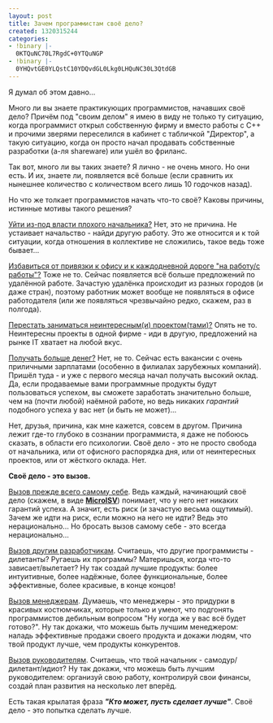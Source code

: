 ```yaml
---
layout: post
title: Зачем программистам своё дело?
created: 1320315244
categories:
- !binary |-
  0KTQuNC70L7RgdC+0YTQuNGP
- !binary |-
  0YHQvtGE0YLQstC10YDQvdGL0Lkg0LHQuNC30L3QtdGB
---
```

<!--break-->
Я думал об этом давно... 

Много ли вы знаете практикующих программистов, начавших своё дело? Причём под "своим делом" я имею в виду не только ту ситуацию, когда программист открыл собственную фирму и вместо работы с C++ и прочими зверями переселился в кабинет с табличкой "Директор", а такую ситуацию, когда он просто начал продавать собственные разработки (а-ля shareware) или ушёл во фриланс.

Так вот, много ли вы таких знаете? Я лично - не очень много. Но они есть. И их, знаете ли, появляется всё больше (если сравнить их нынешнее количество с количеством всего лишь 10 годочков назад).

Но что же толкает программистов начать что-то своё? Каковы причины, истинные мотивы такого решения?

<ins>Уйти из-под власти плохого начальника?</ins> Нет, это не причина. Не устаивает начальство - найди другую работу. Это же относится и к той ситуации, когда отношения в коллективе не сложились, такое ведь тоже бывает...

<ins>Избавиться от привязки к офису и к каждодневной дороге "на работу/с работы"?</ins> Тоже не то. Сейчас появляется всё больше предложений по удалённой работе. Зачастую удалёнка происходит из разных городов (и даже стран), поэтому работник может вообще не появляться в офисе работодателя (или же появляться чрезвычайно редко, скажем, раз в полгода).

<ins>Перестать заниматься неинтересным(и) проектом(тами)?</ins> Опять не то. Неинтересны проекты в одной фирме - иди в другую, предложений на рынке IT хватает на любой вкус.

<ins>Получать больше денег?</ins> Нет, не то. Сейчас есть вакансии с очень приличными зарплатами (особенно в филиалах зарубежных компаний). Пришёл туда - и уже с первого месяца начал получать высокий оклад. Да, если продаваемые вами программные продукты будут пользоваться успехом, вы сможете заработать значительно больше, чем на (почти любой) наёмной работе, но ведь никаких *гарантий* подобного успеха у вас нет (и быть не может)...

Нет, друзья, причина, как мне кажется, совсем в другом. Причина лежит где-то глубоко в сознании программиста, я даже не побоюсь сказать, в области его психологии. Своё дело - это не просто свобода от начальника, или от офисного распорядка дня, или от неинтересных проектов, или от жёсткого оклада. Нет.

**Своё дело - это вызов.**

<ins>Вызов прежде всего самому себе</ins>. Ведь каждый, начинающий своё дело (скажем, в виде **<a href="http://en.wikipedia.org/wiki/Micro_ISV">MicroISV</a>**) понимает, что у него нет никаких гарантий успеха. А значит, есть риск (и зачастую весьма ощутимый). Зачем же идти на риск, если можно на него не идти? Ведь это нерационально... Но бросать вызов самому себе - это всегда нерационально...

<ins>Вызов другим разработчикам</ins>. Считаешь, что другие программисты - дилетанты? Ругаешь их программы? Материшься, когда что-то зависает/вылетает? Ну так создай лучшие продукты: более интуитивные, более надёжные, более функциональные, более эффективные, более красивые, в конце концов!

<ins>Вызов менеджерам</ins>. Думаешь, что менеджеры - это придурки в красивых костюмчиках, которые только и умеют, что подгонять программистов дебильным вопросом "Ну когда же у вас всё будет готово?". Ну так докажи, что можешь быть лучшим менеджером: наладь эффективные продажи своего продукта и докажи людям, что твой продукт лучше, чем продукты конкурентов.

<ins>Вызов руководителям</ins>. Считаешь, что твой начальник - самодур/дилетант/идиот? Ну так докажи, что можешь быть лучшим руководителем: организуй свою работу, контролируй свои финансы, создай план развития на несколько лет вперёд.

Есть такая крылатая фраза ***"Кто может, пусть сделает лучше"***. Своё дело - это попытка сделать лучше.
